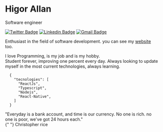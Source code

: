 # Higor Allan

Software engineer

[![Twitter Badge](https://img.shields.io/badge/-@HigorAllan4-00875f?style=flat-square&labelColor=00875f&logo=twitter&logoColor=white&link=https://twitter.com/HigorAllan4)](https://twitter.com/HigorAllan4)
[![Linkedin Badge](https://img.shields.io/badge/-Higor%20Allan-00875f?style=flat-square&logo=Linkedin&logoColor=white&link=https://www.linkedin.com/in/higor-allan/)](https://www.linkedin.com/in/higor-allan/) 
[![Gmail Badge](https://img.shields.io/badge/-higor.allan21@gmail.com-00875f?style=flat-square&logo=Gmail&logoColor=white&link=mailto:higor.allan21@gmail.com)](mailto:higor.allan21@gmail.com)


Enthusiast in the field of software development. you can see my <a href="https://higorallan.com">website</a> too.

I love Programming, is my job and is my hobby.<br>
Student forever, improving one percent every day. Always looking to update myself in the most current technologies, always learning.

```
  {
    "tecnologies": [
      "ReactJs",
      "Typescript",
      "Nodejs",
      "React-Native",
    ]
  }
```

"Everyday is a bank account, and time is our currency. No one is rich. no one is poor, we've got 24 hours each." <br> 
{" "} Christopher rice

